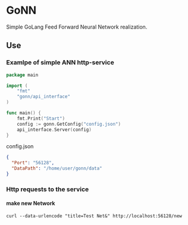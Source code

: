 # GoNN
Simple GoLang Feed Forward Neural Network realization.

## Use
### Examlpe of simple ANN http-service 
```go
package main

import (
    "fmt"
    "gonn/api_interface"
)

func main() {
    fmt.Print("Start")
    config := gonn.GetConfig("config.json")
    api_interface.Server(config)
}
```
config.json
```json
{
  "Port": "56128",
  "DataPath": "/home/user/gonn/data"
}
```
### Http requests to the service
#### make new Network
```console
curl --data-urlencode "title=Test Net&" http://localhost:56128/new
```
